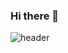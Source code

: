 ### Hi there 👋

![header](https://capsule-render.vercel.app/api?type=waving&color=auto&height=300&section=header&text=whale_Hertz&fontAlign=60&fontSize=90)
